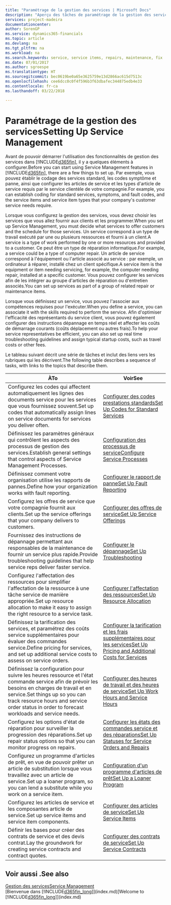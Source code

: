 ```yaml
---
title: "Paramétrage de la gestion des services | Microsoft Docs"
description: "Aperçu des tâches de paramétrage de la gestion des services en fonction de la manière dont vos partenaires gère leurs services."
services: project-madeira
documentationcenter: 
author: SorenGP
ms.service: dynamics365-financials
ms.topic: article
ms.devlang: na
ms.tgt_pltfrm: na
ms.workload: na
ms.search.keywords: service, service items, repairs, maintenance, fix
ms.date: 07/01/2017
ms.author: sgroespe
ms.translationtype: HT
ms.sourcegitcommit: bec0619be0a65e3625759e13d2866ac615d7513c
ms.openlocfilehash: cee6dcc0c0f4f596b3f63dbafec344875edb4e33
ms.contentlocale: fr-ca
ms.lasthandoff: 03/22/2018

---
```


# <a name="setting-up-service-management"></a><span data-ttu-id="37270-103">Paramétrage de la gestion des services</span><span class="sxs-lookup"><span data-stu-id="37270-103">Setting Up Service Management</span></span>
<span data-ttu-id="37270-104">Avant de pouvoir démarrer l'utilisation des fonctionnalités de gestion des services dans [!INCLUDE[d365fin](includes/d365fin_md.md)], il y a quelques éléments à configurer.</span><span class="sxs-lookup"><span data-stu-id="37270-104">Before you can start using Service Management features in [!INCLUDE[d365fin](includes/d365fin_md.md)], there are a few things to set up.</span></span> <span data-ttu-id="37270-105">Par exemple, vous pouvez établir le codage des services standard, les codes symptôme et panne, ainsi que configurer les articles de service et les types d'article de service requis par le service clientèle de votre compagnie.</span><span class="sxs-lookup"><span data-stu-id="37270-105">For example, you can establish coding for standard services, symptoms, and fault codes, and the service items and service item types that your company's customer service needs require.</span></span>  

<span data-ttu-id="37270-106">Lorsque vous configurez la gestion des services, vous devez choisir les services que vous allez fournir aux clients et les programmer.</span><span class="sxs-lookup"><span data-stu-id="37270-106">When you set up Service Management, you must decide what services to offer customers and the schedule for those services.</span></span> <span data-ttu-id="37270-107">Un service correspond à un type de travail exécuté par une ou plusieurs ressources et fourni à un client.</span><span class="sxs-lookup"><span data-stu-id="37270-107">A service is a type of work performed by one or more resources and provided to a customer.</span></span> <span data-ttu-id="37270-108">Ce peut être un type de réparation informatique.</span><span class="sxs-lookup"><span data-stu-id="37270-108">For example, a service could be a type of computer repair.</span></span> <span data-ttu-id="37270-109">Un article de service correspond à l'équipement ou l'article associé au service : par exemple, un ordinateur à réparer, installé chez un client spécifique.</span><span class="sxs-lookup"><span data-stu-id="37270-109">A service item is the equipment or item needing servicing, for example, the computer needing repair, installed at a specific customer.</span></span> <span data-ttu-id="37270-110">Vous pouvez configurer les services afin de les intégrer au groupe d'articles de réparation ou d'entretien associés.</span><span class="sxs-lookup"><span data-stu-id="37270-110">You can set up services as part of a group of related repair or maintenance items.</span></span>  
  
<span data-ttu-id="37270-111">Lorsque vous définissez un service, vous pouvez l'associer aux compétences requises pour l'exécuter.</span><span class="sxs-lookup"><span data-stu-id="37270-111">When you define a service, you can associate it with the skills required to perform the service.</span></span> <span data-ttu-id="37270-112">Afin d'optimiser l'efficacité des représentants du service client, vous pouvez également configurer des instructions dépannage en temps réel et affecter les coûts de démarrage courants (coûts déplacement ou autres frais).</span><span class="sxs-lookup"><span data-stu-id="37270-112">To help your service representatives be efficient, you can also set up real time troubleshooting guidelines and assign typical startup costs, such as travel costs or other fees.</span></span>  

<span data-ttu-id="37270-113">Le tableau suivant décrit une série de tâches et inclut des liens vers les rubriques qui les décrivent.</span><span class="sxs-lookup"><span data-stu-id="37270-113">The following table describes a sequence of tasks, with links to the topics that describe them.</span></span>  
  
| <span data-ttu-id="37270-114">À</span><span class="sxs-lookup"><span data-stu-id="37270-114">To</span></span> | <span data-ttu-id="37270-115">Voir</span><span class="sxs-lookup"><span data-stu-id="37270-115">See</span></span> |
| --- | --- |
| <span data-ttu-id="37270-116">Configurez les codes qui affectent automatiquement les lignes des documents service pour les services que vous fournissez souvent.</span><span class="sxs-lookup"><span data-stu-id="37270-116">Set up codes that automatically assign lines on service documents for services you deliver often.</span></span> |[<span data-ttu-id="37270-117">Configurer des codes prestations standards</span><span class="sxs-lookup"><span data-stu-id="37270-117">Set Up Codes for Standard Services</span></span>](service-how-setup-service-coding.md)|
| <span data-ttu-id="37270-118">Définissez les paramètres généraux qui contrôlent les aspects des processus de gestion des services.</span><span class="sxs-lookup"><span data-stu-id="37270-118">Establish general settings that control aspects of Service Management Processes.</span></span>|[<span data-ttu-id="37270-119">Configuration des processus de service</span><span class="sxs-lookup"><span data-stu-id="37270-119">Configure Service Processes</span></span>](service-setup-service-processes.md)|
| <span data-ttu-id="37270-120">Définissez comment votre organisation utilise les rapports de pannes.</span><span class="sxs-lookup"><span data-stu-id="37270-120">Define how your organization works with fault reporting.</span></span> |[<span data-ttu-id="37270-121">Configurer le rapport de panne</span><span class="sxs-lookup"><span data-stu-id="37270-121">Set Up Fault Reporting</span></span>](service-how-setup-fault-reporting.md) |
| <span data-ttu-id="37270-122">Configurez les offres de service que votre compagnie fournit aux clients.</span><span class="sxs-lookup"><span data-stu-id="37270-122">Set up the service offerings that your company delivers to customers.</span></span>|[<span data-ttu-id="37270-123">Configurer des offres de service</span><span class="sxs-lookup"><span data-stu-id="37270-123">Set Up Service Offerings</span></span>](service-how-setup-service-offerings.md)|
| <span data-ttu-id="37270-124">Fournissez des instructions de dépannage permettant aux responsables de la maintenance de fournir un service plus rapide.</span><span class="sxs-lookup"><span data-stu-id="37270-124">Provide troubleshooting guidelines that help service reps deliver faster service.</span></span> |[<span data-ttu-id="37270-125">Configurer le dépannage</span><span class="sxs-lookup"><span data-stu-id="37270-125">Set Up Troubleshooting</span></span>](service-how-setup-troubleshooting.md) |
| <span data-ttu-id="37270-126">Configurez l'affectation des ressources pour simplifier l'affectation de la ressource à une tâche service de manière appropriée.</span><span class="sxs-lookup"><span data-stu-id="37270-126">Set up resource allocation to make it easy to assign the right resource to a service task.</span></span> |[<span data-ttu-id="37270-127">Configurer l'affectation des ressources</span><span class="sxs-lookup"><span data-stu-id="37270-127">Set Up Resource Allocation</span></span>](service-how-setup-resource-allocation.md) |
| <span data-ttu-id="37270-128">Définissez la tarification des services, et paramétrez des coûts service supplémentaires pour évaluer des commandes service.</span><span class="sxs-lookup"><span data-stu-id="37270-128">Define pricing for services, and set up additional service costs to assess on service orders.</span></span> |[<span data-ttu-id="37270-129">Configurer la tarification et les frais supplémentaires pour les services</span><span class="sxs-lookup"><span data-stu-id="37270-129">Set Up Pricing and Additional Costs for Services</span></span>](service-how-setup-service-costs-pricing.md)|
| <span data-ttu-id="37270-130">Définissez la configuration pour suivre les heures ressource et l'état commande service afin de prévoir les besoins en charges de travail et en service.</span><span class="sxs-lookup"><span data-stu-id="37270-130">Set things up so you can track resource hours and service order status in order to forecast workloads and service needs.</span></span>|[<span data-ttu-id="37270-131">Configurer des heures de travail et des heures de service</span><span class="sxs-lookup"><span data-stu-id="37270-131">Set Up Work Hours and Service Hours</span></span>](service-how-setup-work-service-hours.md)|
| <span data-ttu-id="37270-132">Configurez les options d'état de réparation pour surveiller la progression des réparations.</span><span class="sxs-lookup"><span data-stu-id="37270-132">Set up repair status options so that you can monitor progress on repairs.</span></span> | [<span data-ttu-id="37270-133">Configurer les états des commandes service et des réparations</span><span class="sxs-lookup"><span data-stu-id="37270-133">Set Up Statuses for Service Orders and Repairs</span></span>](service-order-repair-status.md)|
| <span data-ttu-id="37270-134">Configurez un programme d'articles de prêt, en vue de pouvoir prêter un article de substitution lorsque vous travaillez avec un article de service.</span><span class="sxs-lookup"><span data-stu-id="37270-134">Set up a loaner program, so you can lend a substitute while you work on a service item.</span></span> |[<span data-ttu-id="37270-135">Configuration d'un programme d'articles de prêt</span><span class="sxs-lookup"><span data-stu-id="37270-135">Set Up a Loaner Program</span></span>](service-how-setup-loaner-program.md) |
| <span data-ttu-id="37270-136">Configurez les articles de service et les composantes article de service.</span><span class="sxs-lookup"><span data-stu-id="37270-136">Set up service items and service item components.</span></span> |[<span data-ttu-id="37270-137">Configurer des articles de service</span><span class="sxs-lookup"><span data-stu-id="37270-137">Set Up Service Items</span></span>](service-how-setup-service-items.md) |
| <span data-ttu-id="37270-138">Définir les bases pour créer des contrats de service et des devis contrat.</span><span class="sxs-lookup"><span data-stu-id="37270-138">Lay the groundwork for creating service contracts and contract quotes.</span></span> |[<span data-ttu-id="37270-139">Configurer des contrats de service</span><span class="sxs-lookup"><span data-stu-id="37270-139">Set Up Service Contracts</span></span>](service-how-setup-service-contracts.md) |

## <a name="see-also"></a><span data-ttu-id="37270-140">Voir aussi .</span><span class="sxs-lookup"><span data-stu-id="37270-140">See also</span></span>
[<span data-ttu-id="37270-141">Gestion des services</span><span class="sxs-lookup"><span data-stu-id="37270-141">Service Management</span></span>](service-service.md)  
<span data-ttu-id="37270-142">[Bienvenue dans [!INCLUDE[d365fin_long](includes/d365fin_long_md.md)]](index.md)</span><span class="sxs-lookup"><span data-stu-id="37270-142">[Welcome to [!INCLUDE[d365fin_long](includes/d365fin_long_md.md)]](index.md)</span></span>  

